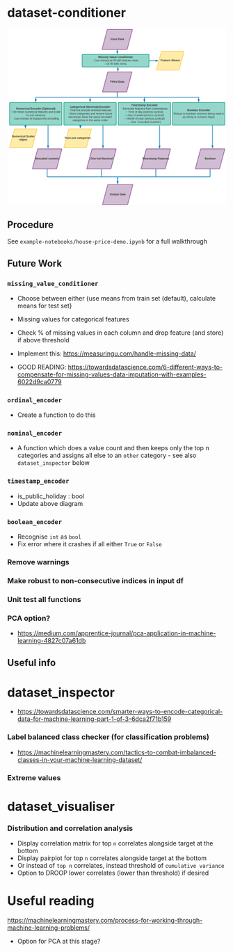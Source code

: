 # dataset-conditioner

![`fit_transform` flow](pictures/readme_flow.png)

## Procedure

See `example-notebooks/house-price-demo.ipynb` for a full walkthrough

## Future Work

### `missing_value_conditioner`
- Choose between either {use means from train set (default), calculate means for test set}
- Missing values for categorical features
- Check % of missing values in each column and drop feature (and store) if above threshold

- Implement this: https://measuringu.com/handle-missing-data/

- GOOD READING: https://towardsdatascience.com/6-different-ways-to-compensate-for-missing-values-data-imputation-with-examples-6022d9ca0779

### `ordinal_encoder`
- Create a function to do this

### `nominal_encoder`
- A function which does a value count and then keeps only the top n categories and assigns all else to an `other` category - see also `dataset_inspector` below

### `timestamp_encoder`
- is_public_holiday : bool
- Update above diagram

### `boolean_encoder`
- Recognise `int` as `bool`
- Fix error where it crashes if all either `True` or `False`

### Remove warnings

### Make robust to non-consecutive indices in input df

### Unit test all functions

### PCA option?
- https://medium.com/apprentice-journal/pca-application-in-machine-learning-4827c07a61db

## Useful info

# dataset_inspector
- https://towardsdatascience.com/smarter-ways-to-encode-categorical-data-for-machine-learning-part-1-of-3-6dca2f71b159
### Label balanced class checker (for classification problems)
- https://machinelearningmastery.com/tactics-to-combat-imbalanced-classes-in-your-machine-learning-dataset/

### Extreme values

# dataset_visualiser

### Distribution and correlation analysis
- Display correlation matrix for top `n` correlates alongside target at the bottom
- Display pairplot for top `n` correlates alongside target at the bottom
- Or instead of `top n` correlates, instead threshold of `cumulative variance`
- Option to DROOP lower correlates (lower than threshold) if desired

# Useful reading
https://machinelearningmastery.com/process-for-working-through-machine-learning-problems/


- Option for PCA at this stage?


